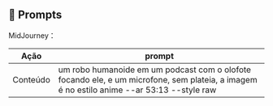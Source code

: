 ## 🧠 Prompts


MidJourney：

|   Ação   | prompt                                                                                                                                                                                                                                                                         |
| :------: | ------------------------------------------------------------------------------------------------------------------------------------------------------------------------------------------------------------------------------------------------------------------------------ |
|  Conteúdo  | um robo humanoide em um podcast com o olofote focando ele, e um microfone, sem plateia, a imagem é no estilo anime --ar 53:13 --style raw  |